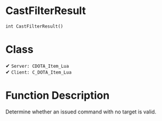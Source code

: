 # CastFilterResult
```
int CastFilterResult()
```
# Class
✔ `Server: CDOTA_Item_Lua`  
✔ `Client: C_DOTA_Item_Lua`  

# Function Description
Determine whether an issued command with no target is valid.
